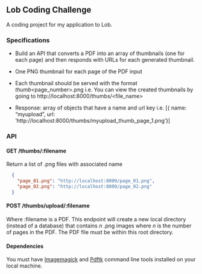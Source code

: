 ## Lob Coding Challenge


A coding project for my application to Lob.

### Specifications


* Build an API that converts a PDF into an array of thumbnails (one for each page) and then responds with URLs for each generated thumbnail. 


* One PNG thumbnail for each page of the PDF input


* Each thumbnail should be served with the format <name>_thumb_<page_number>.png
i.e. You can view the created thumbnails by going to http://localhost:8000/thumbs/<file_name>


* Response:
array of objects that have a name and url key
i.e. [{ name: “myupload”, url: ‘http://localhost:8000/thumbs/myupload_thumb_page_1.png’}]


### API

#### GET /thumbs/:filename

Return a list of .png files with associated name

```json
  { 
    "page_01.png": "http://localhost:8000/page_01.png",
    "page_02.png": "http://localhost:8000/page_02.png" 
  }
```

#### POST /thumbs/upload/:filename

Where :filename is a PDF.  This endpoint will create a new local directory (instead of a database) that contains *n* .png images where *n* is the number of pages in the PDF.  The PDF file must be within this root directory.


#### Dependencies

You must have [Imagemagick]("http://www.imagemagick.org/") and [Pdftk]("https://www.pdflabs.com/tools/pdftk-the-pdf-toolkit/") command line tools installed on your local machine.